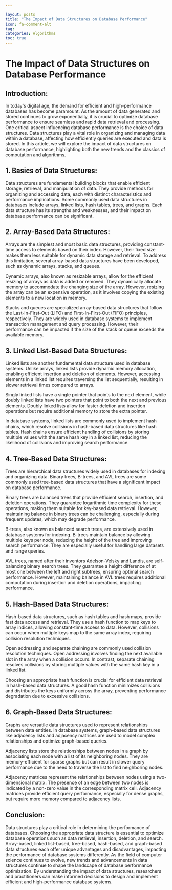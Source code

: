 ```yaml
---

layout: posts
title: "The Impact of Data Structures on Database Performance"
icon: fa-comment-alt
tag:      
categories: Algorithms
toc: true
---
```




# The Impact of Data Structures on Database Performance

## Introduction:
In today's digital age, the demand for efficient and high-performance databases has become paramount. As the amount of data generated and stored continues to grow exponentially, it is crucial to optimize database performance to ensure seamless and rapid data retrieval and processing. One critical aspect influencing database performance is the choice of data structures. Data structures play a vital role in organizing and managing data within a database, affecting how efficiently queries are executed and data is stored. In this article, we will explore the impact of data structures on database performance, highlighting both the new trends and the classics of computation and algorithms.

## 1. Basics of Data Structures:
Data structures are fundamental building blocks that enable efficient storage, retrieval, and manipulation of data. They provide methods for organizing and accessing data, each with distinct characteristics and performance implications. Some commonly used data structures in databases include arrays, linked lists, hash tables, trees, and graphs. Each data structure has its strengths and weaknesses, and their impact on database performance can be significant.

## 2. Array-Based Data Structures:
Arrays are the simplest and most basic data structures, providing constant-time access to elements based on their index. However, their fixed size makes them less suitable for dynamic data storage and retrieval. To address this limitation, several array-based data structures have been developed, such as dynamic arrays, stacks, and queues.

Dynamic arrays, also known as resizable arrays, allow for the efficient resizing of arrays as data is added or removed. They dynamically allocate memory to accommodate the changing size of the array. However, resizing the array can be an expensive operation, as it involves copying the existing elements to a new location in memory.

Stacks and queues are specialized array-based data structures that follow the Last-In-First-Out (LIFO) and First-In-First-Out (FIFO) principles, respectively. They are widely used in database systems to implement transaction management and query processing. However, their performance can be impacted if the size of the stack or queue exceeds the available memory.

## 3. Linked List-Based Data Structures:
Linked lists are another fundamental data structure used in database systems. Unlike arrays, linked lists provide dynamic memory allocation, enabling efficient insertion and deletion of elements. However, accessing elements in a linked list requires traversing the list sequentially, resulting in slower retrieval times compared to arrays.

Singly linked lists have a single pointer that points to the next element, while doubly linked lists have two pointers that point to both the next and previous elements. Doubly linked lists allow for faster deletion and insertion operations but require additional memory to store the extra pointer.

In database systems, linked lists are commonly used to implement hash chains, which resolve collisions in hash-based data structures like hash tables. Hash chains ensure efficient handling of collisions by storing multiple values with the same hash key in a linked list, reducing the likelihood of collisions and improving search performance.

## 4. Tree-Based Data Structures:
Trees are hierarchical data structures widely used in databases for indexing and organizing data. Binary trees, B-trees, and AVL trees are some commonly used tree-based data structures that have a significant impact on database performance.

Binary trees are balanced trees that provide efficient search, insertion, and deletion operations. They guarantee logarithmic time complexity for these operations, making them suitable for key-based data retrieval. However, maintaining balance in binary trees can be challenging, especially during frequent updates, which may degrade performance.

B-trees, also known as balanced search trees, are extensively used in database systems for indexing. B-trees maintain balance by allowing multiple keys per node, reducing the height of the tree and improving search performance. They are especially useful for handling large datasets and range queries.

AVL trees, named after their inventors Adelson-Velsky and Landis, are self-balancing binary search trees. They guarantee a height difference of at most one between the left and right subtrees, ensuring optimal search performance. However, maintaining balance in AVL trees requires additional computation during insertion and deletion operations, impacting performance.

## 5. Hash-Based Data Structures:
Hash-based data structures, such as hash tables and hash maps, provide fast data access and retrieval. They use a hash function to map keys to array indices, allowing constant-time access to data. However, collisions can occur when multiple keys map to the same array index, requiring collision resolution techniques.

Open addressing and separate chaining are commonly used collision resolution techniques. Open addressing involves finding the next available slot in the array when a collision occurs. In contrast, separate chaining resolves collisions by storing multiple values with the same hash key in a linked list.

Choosing an appropriate hash function is crucial for efficient data retrieval in hash-based data structures. A good hash function minimizes collisions and distributes the keys uniformly across the array, preventing performance degradation due to excessive collisions.

## 6. Graph-Based Data Structures:
Graphs are versatile data structures used to represent relationships between data entities. In database systems, graph-based data structures like adjacency lists and adjacency matrices are used to model complex relationships and optimize graph-based queries.

Adjacency lists store the relationships between nodes in a graph by associating each node with a list of its neighboring nodes. They are memory-efficient for sparse graphs but can result in slower query performance due to the need to traverse the list to find neighboring nodes.

Adjacency matrices represent the relationships between nodes using a two-dimensional matrix. The presence of an edge between two nodes is indicated by a non-zero value in the corresponding matrix cell. Adjacency matrices provide efficient query performance, especially for dense graphs, but require more memory compared to adjacency lists.

## Conclusion:
Data structures play a critical role in determining the performance of databases. Choosing the appropriate data structure is essential to optimize database operations such as data retrieval, insertion, deletion, and search. Array-based, linked list-based, tree-based, hash-based, and graph-based data structures each offer unique advantages and disadvantages, impacting the performance of database systems differently. As the field of computer science continues to evolve, new trends and advancements in data structures continue to shape the landscape of database performance optimization. By understanding the impact of data structures, researchers and practitioners can make informed decisions to design and implement efficient and high-performance database systems.